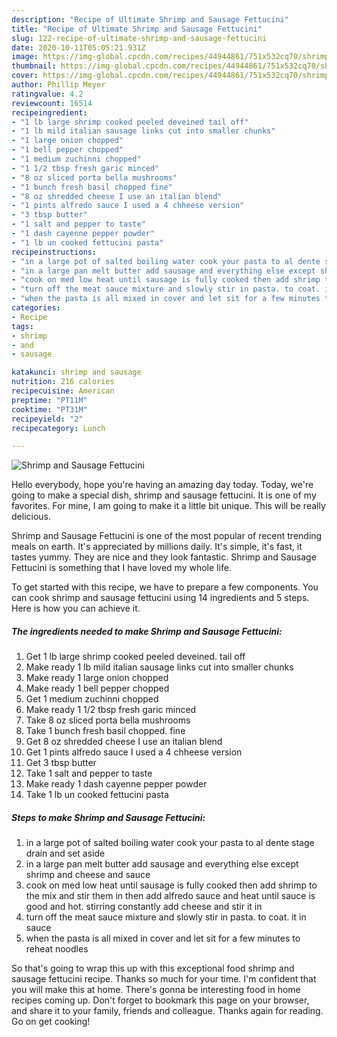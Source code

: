 ```yaml
---
description: "Recipe of Ultimate Shrimp and Sausage Fettucini"
title: "Recipe of Ultimate Shrimp and Sausage Fettucini"
slug: 122-recipe-of-ultimate-shrimp-and-sausage-fettucini
date: 2020-10-11T05:05:21.931Z
image: https://img-global.cpcdn.com/recipes/44944861/751x532cq70/shrimp-and-sausage-fettucini-recipe-main-photo.jpg
thumbnail: https://img-global.cpcdn.com/recipes/44944861/751x532cq70/shrimp-and-sausage-fettucini-recipe-main-photo.jpg
cover: https://img-global.cpcdn.com/recipes/44944861/751x532cq70/shrimp-and-sausage-fettucini-recipe-main-photo.jpg
author: Phillip Meyer
ratingvalue: 4.2
reviewcount: 16514
recipeingredient:
- "1 lb large shrimp cooked peeled deveined tail off"
- "1 lb mild italian sausage links cut into smaller chunks"
- "1 large onion chopped"
- "1 bell pepper chopped"
- "1 medium zuchinni chopped"
- "1 1/2 tbsp fresh garic minced"
- "8 oz sliced porta bella mushrooms"
- "1 bunch fresh basil chopped fine"
- "8 oz shredded cheese I use an italian blend"
- "1 pints alfredo sauce I used a 4 chheese version"
- "3 tbsp butter"
- "1 salt and pepper to taste"
- "1 dash cayenne pepper powder"
- "1 lb un cooked fettucini pasta"
recipeinstructions:
- "in a large pot of salted boiling water cook your pasta to al dente stage drain and set aside"
- "in a large pan melt butter add sausage and everything else except shrimp and cheese and sauce"
- "cook on med low heat until sausage is fully cooked then add shrimp to the mix and stir them in then add alfredo sauce and heat until sauce is good and hot. stirring constantly add cheese and stir it in"
- "turn off the meat sauce mixture and slowly stir in pasta. to coat. it in sauce"
- "when the pasta is all mixed in cover and let sit for a few minutes to reheat noodles"
categories:
- Recipe
tags:
- shrimp
- and
- sausage

katakunci: shrimp and sausage 
nutrition: 216 calories
recipecuisine: American
preptime: "PT11M"
cooktime: "PT31M"
recipeyield: "2"
recipecategory: Lunch

---
```



![Shrimp and Sausage Fettucini](https://img-global.cpcdn.com/recipes/44944861/751x532cq70/shrimp-and-sausage-fettucini-recipe-main-photo.jpg)

Hello everybody, hope you're having an amazing day today. Today, we're going to make a special dish, shrimp and sausage fettucini. It is one of my favorites. For mine, I am going to make it a little bit unique. This will be really delicious.



Shrimp and Sausage Fettucini is one of the most popular of recent trending meals on earth. It's appreciated by millions daily. It's simple, it's fast, it tastes yummy. They are nice and they look fantastic. Shrimp and Sausage Fettucini is something that I have loved my whole life.


To get started with this recipe, we have to prepare a few components. You can cook shrimp and sausage fettucini using 14 ingredients and 5 steps. Here is how you can achieve it.

<!--inarticleads1-->

##### The ingredients needed to make Shrimp and Sausage Fettucini:

1. Get 1 lb large shrimp cooked peeled deveined. tail off
1. Make ready 1 lb mild italian sausage links cut into smaller chunks
1. Make ready 1 large onion chopped
1. Make ready 1 bell pepper chopped
1. Get 1 medium zuchinni chopped
1. Make ready 1 1/2 tbsp fresh garic minced
1. Take 8 oz sliced porta bella mushrooms
1. Take 1 bunch fresh basil chopped. fine
1. Get 8 oz shredded cheese I use an italian blend
1. Get 1 pints alfredo sauce I used a 4 chheese version
1. Get 3 tbsp butter
1. Take 1 salt and pepper to taste
1. Make ready 1 dash cayenne pepper powder
1. Take 1 lb un cooked fettucini pasta




<!--inarticleads2-->

##### Steps to make Shrimp and Sausage Fettucini:

1. in a large pot of salted boiling water cook your pasta to al dente stage drain and set aside
1. in a large pan melt butter add sausage and everything else except shrimp and cheese and sauce
1. cook on med low heat until sausage is fully cooked then add shrimp to the mix and stir them in then add alfredo sauce and heat until sauce is good and hot. stirring constantly add cheese and stir it in
1. turn off the meat sauce mixture and slowly stir in pasta. to coat. it in sauce
1. when the pasta is all mixed in cover and let sit for a few minutes to reheat noodles




So that's going to wrap this up with this exceptional food shrimp and sausage fettucini recipe. Thanks so much for your time. I'm confident that you will make this at home. There's gonna be interesting food in home recipes coming up. Don't forget to bookmark this page on your browser, and share it to your family, friends and colleague. Thanks again for reading. Go on get cooking!
